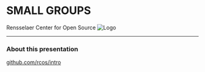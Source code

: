 # SMALL GROUPS

Rensselaer Center for Open Source
![Logo](assets/logo.png)

---

### About this presentation

[github.com/rcos/intro](https://github.com/rcos/intro)

